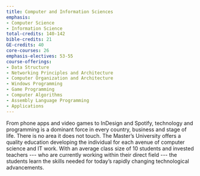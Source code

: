 ```yaml
---
title: Computer and Information Sciences
emphasis:
- Computer Science
- Information Science
total-credits: 140-142
bible-credits: 21
GE-credits: 40
core-courses: 26
emphasis-electives: 53-55
course-offerings:
- Data Structure
- Networking Principles and Architecture
- Computer Organization and Architecture
- Windows Programming
- Game Programming
- Computer Algorithms
- Assembly Language Programming
- Applications
---
```


From phone apps and video games to InDesign and Spotify, technology and programming is a
dominant force in every country, business and stage of life. There is no area it does not touch. The
Master’s University offers a quality education developing the individual for each avenue of computer
science and IT work. With an average class size of 10 students and invested teachers --- who are currently
working within their direct field --- the students learn the skills needed for today’s rapidly changing
technological advancements.